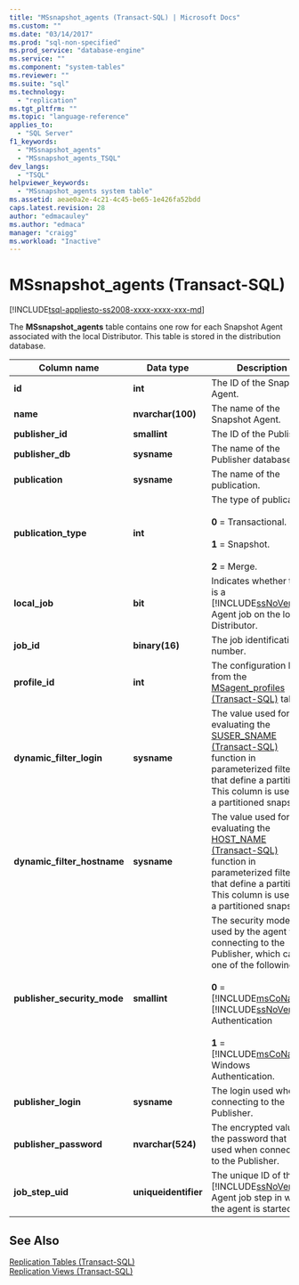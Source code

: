 ```yaml
---
title: "MSsnapshot_agents (Transact-SQL) | Microsoft Docs"
ms.custom: ""
ms.date: "03/14/2017"
ms.prod: "sql-non-specified"
ms.prod_service: "database-engine"
ms.service: ""
ms.component: "system-tables"
ms.reviewer: ""
ms.suite: "sql"
ms.technology: 
  - "replication"
ms.tgt_pltfrm: ""
ms.topic: "language-reference"
applies_to: 
  - "SQL Server"
f1_keywords: 
  - "MSsnapshot_agents"
  - "MSsnapshot_agents_TSQL"
dev_langs: 
  - "TSQL"
helpviewer_keywords: 
  - "MSsnapshot_agents system table"
ms.assetid: aeae0a2e-4c21-4c45-be65-1e426fa52bdd
caps.latest.revision: 28
author: "edmacauley"
ms.author: "edmaca"
manager: "craigg"
ms.workload: "Inactive"
---
```

# MSsnapshot_agents (Transact-SQL)
[!INCLUDE[tsql-appliesto-ss2008-xxxx-xxxx-xxx-md](../../includes/tsql-appliesto-ss2008-xxxx-xxxx-xxx-md.md)]

  The **MSsnapshot_agents** table contains one row for each Snapshot Agent associated with the local Distributor. This table is stored in the distribution database.  
  
|Column name|Data type|Description|  
|-----------------|---------------|-----------------|  
|**id**|**int**|The ID of the Snapshot Agent.|  
|**name**|**nvarchar(100)**|The name of the Snapshot Agent.|  
|**publisher_id**|**smallint**|The ID of the Publisher.|  
|**publisher_db**|**sysname**|The name of the Publisher database.|  
|**publication**|**sysname**|The name of the publication.|  
|**publication_type**|**int**|The type of publication:<br /><br /> **0** = Transactional.<br /><br /> **1** = Snapshot.<br /><br /> **2** = Merge.|  
|**local_job**|**bit**|Indicates whether there is a [!INCLUDE[ssNoVersion](../../includes/ssnoversion-md.md)] Agent job on the local Distributor.|  
|**job_id**|**binary(16)**|The job identification number.|  
|**profile_id**|**int**|The configuration ID from the [MSagent_profiles &#40;Transact-SQL&#41;](../../relational-databases/system-tables/msagent-profiles-transact-sql.md) table.|  
|**dynamic_filter_login**|**sysname**|The value used for evaluating the [SUSER_SNAME &#40;Transact-SQL&#41;](../../t-sql/functions/suser-sname-transact-sql.md) function in parameterized filters that define a partition. This column is used for a partitioned snapshot.|  
|**dynamic_filter_hostname**|**sysname**|The value used for evaluating the [HOST_NAME &#40;Transact-SQL&#41;](../../t-sql/functions/host-name-transact-sql.md) function in parameterized filters that define a partition. This column is used for a partitioned snapshot.|  
|**publisher_security_mode**|**smallint**|The security mode used by the agent when connecting to the Publisher, which can be one of the following:<br /><br /> **0** = [!INCLUDE[msCoName](../../includes/msconame-md.md)] [!INCLUDE[ssNoVersion](../../includes/ssnoversion-md.md)] Authentication<br /><br /> **1** = [!INCLUDE[msCoName](../../includes/msconame-md.md)] Windows Authentication.|  
|**publisher_login**|**sysname**|The login used when connecting to the Publisher.|  
|**publisher_password**|**nvarchar(524)**|The encrypted value of the password that is used when connecting to the Publisher.|  
|**job_step_uid**|**uniqueidentifier**|The unique ID of the [!INCLUDE[ssNoVersion](../../includes/ssnoversion-md.md)] Agent job step in which the agent is started.|  
  
## See Also  
 [Replication Tables &#40;Transact-SQL&#41;](../../relational-databases/system-tables/replication-tables-transact-sql.md)   
 [Replication Views &#40;Transact-SQL&#41;](../../relational-databases/system-views/replication-views-transact-sql.md)  
  
  
